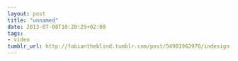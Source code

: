```yaml
---
layout: post
title: "unnamed"
date: 2013-07-08T10:20:29+02:00
tags:
- video
tumblr_url: http://fabiantheblind.tumblr.com/post/54901962970/indesign-blog-saz-unser-lieblingsprogramm-bietet
---
```

